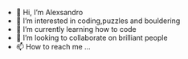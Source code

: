 - 👋 Hi, I’m Alexsandro
- 👀 I’m interested in coding,puzzles and bouldering 
- 🌱 I’m currently learning how to code
- 💞️ I’m looking to collaborate on brilliant people
- 📫 How to reach me ...

